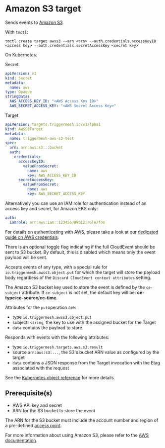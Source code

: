 # Amazon S3 target

Sends events to [Amazon S3](https://aws.amazon.com/s3/).

With `tmctl`:

```
tmctl create target awss3 --arn <arn> --auth.credentials.accessKeyID <access key> --auth.credentials.secretAccessKey <secret key>
```

On Kubernetes:

Secret

```yaml
apiVersion: v1
kind: Secret
metadata:
  name: aws
type: Opaque
stringData:
  AWS_ACCESS_KEY_ID: "<AWS Access Key ID>"
  AWS_SECRET_ACCESS_KEY: "<AWS Secret Access Key>"
```

Target

```yaml
apiVersion: targets.triggermesh.io/v1alpha1
kind: AWSS3Target
metadata:
  name: triggermesh-aws-s3-test
spec:
  arn: arn:aws:s3:::bucket
  auth:
    credentials:
      accessKeyID:
        valueFromSecret:
          name: aws
          key: AWS_ACCESS_KEY_ID
      secretAccessKey:
        valueFromSecret:
          name: aws
          key: AWS_SECRET_ACCESS_KEY
```

Alternatively you can use an IAM role for authentication instead of an access key and secret, for Amazon EKS only:

```yaml
auth:
  iamrole: arn:aws:iam::123456789012:role/foo
```

For details on authenticating with AWS, please take a look at our [dedicated guide on AWS credentials](../guides/credentials/awscredentials.md).

There is an optional toggle flag indicating if the full CloudEvent should be sent
to S3 bucket. By default, this is disabled which means only the event payload
will be sent.

Accepts events of any type, with a special rule for `io.triggermesh.awss3.object.put` for which the target
will store the payload body regardless of the `Discard CloudEvent context attributes` setting.

The Amazon S3 bucket key used to store the event is defined by the `ce-subject` attribute.
If `ce-subject` is not set, the default key will be: **ce-type**/**ce-source**/**ce-time**.

Attributes for the `put`operation are:

* type `io.triggermesh.awss3.object.put`
* subject: `string`, the key to use with the assigned bucket for the Target
* `data` contains the payload to store

Responds with events with the following attributes:

* type `io.triggermesh.targets.aws.s3.result`
* source `arn:aws:s3:...`, the S3's bucket ARN value as configured by the target
* `data` contains a JSON response from the Target invocation with the Etag associated with the request

See the [Kubernetes object reference](../../reference/targets/#targets.triggermesh.io/v1alpha1.AWSS3Target) for more details.

## Prerequisite(s)

- AWS API key and secret
- ARN for the S3 bucket to store the event

The ARN for the S3 bucket must include the account number and region of a
pre-defined [access point][aws-s3-ap].

For more information about using Amazon S3, please refer to the [AWS documentation][docs].

[ce]: https://cloudevents.io/
[docs]: https://docs.aws.amazon.com/s3/
[aws-s3-ap]: https://docs.aws.amazon.com/AmazonS3/latest/dev/access-points.html
[ce-jsonformat]: https://github.com/cloudevents/spec/blob/v1.0/json-format.md
